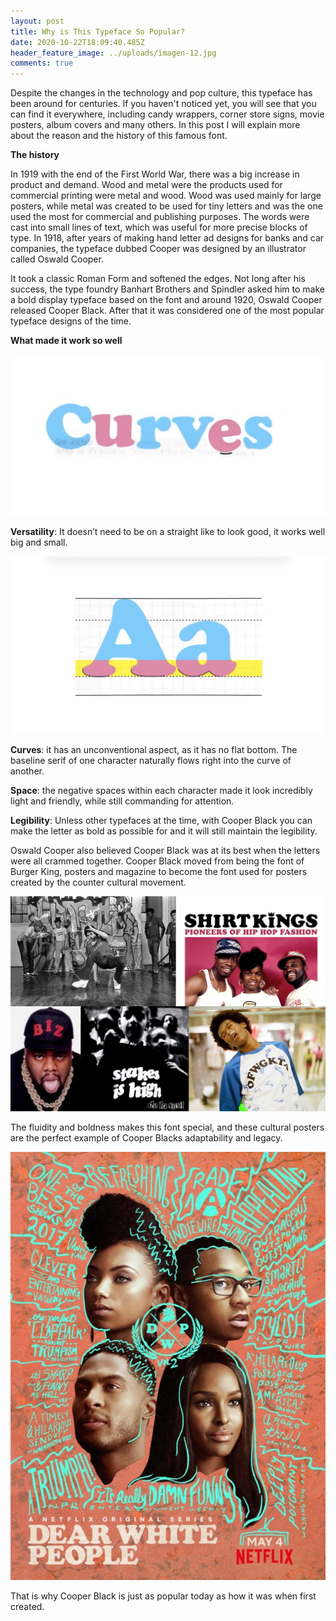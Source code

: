 ```yaml
---
layout: post
title: Why is This Typeface So Popular?
date: 2020-10-22T18:09:40.485Z
header_feature_image: ../uploads/imagen-12.jpg
comments: true
---
```

Despite the changes in the technology and pop culture, this typeface has been around for centuries. If you haven't noticed yet, you will see that you can find it everywhere, including candy wrappers, corner store signs, movie posters, album covers and many others. In this post I will explain more about the reason and the history of this famous font.

**The history**

In 1919 with the end of the First World War, there was a big increase in product and demand. Wood and metal were the products used for commercial printing were metal and wood. Wood was used mainly for large posters, while metal was created to be used for tiny letters and was the one used the most for commercial and publishing purposes. The words were cast into small lines of text, which was useful for more precise blocks of type.
In 1918, after years of making hand letter ad designs for banks and car companies, the typeface dubbed Cooper was designed by an illustrator called Oswald Cooper.

It took a classic Roman Form and softened the edges. Not long after his success, the type foundry Banhart Brothers and Spindler asked him to make a bold display typeface based on the font and around 1920, Oswald Cooper released Cooper Black. After that it was considered one of the most popular typeface designs of the time. 

**What made it work so well** 

![](../uploads/img-9285.jpg)

**Versatility**: It doesn’t need to be on a straight like to look good, it works well big and small.

![](../uploads/img-9284.png)

**Curves**: it has an unconventional aspect, as it has no flat bottom. The baseline serif of one character naturally flows right into the curve of another.

**Space**: the negative spaces within each character made it look incredibly light and friendly, while still commanding for attention. 

**Legibility**: Unless other typefaces at the time, with Cooper Black you can make the letter as bold as possible for and it will still maintain the legibility.

Oswald Cooper also believed Cooper Black was at its best when the letters were all crammed together. 
Cooper Black moved from being the font of Burger King, posters and magazine to become the font used for posters created by the counter cultural movement. 

![](../uploads/1_2p9lkokmfvbo8rb71discw.jpeg)

The fluidity and boldness makes this font special, and these cultural posters are the perfect example of Cooper Blacks adaptability and legacy.

![](../uploads/dear-white-people-vol-2-poster-600x816.jpg)

That is why Cooper Black is just as popular today as how it was when first created.